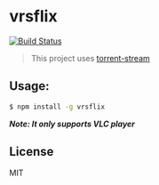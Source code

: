 # vrsflix

[![Build Status](https://travis-ci.org/VitorVRS/vrsflix.svg?branch=master)](https://travis-ci.org/VitorVRS/vrsflix)

> This project uses [torrent-stream](https://github.com/mafintosh/torrent-stream)

## Usage:
```bash
$ npm install -g vrsflix
```
***Note: It only supports VLC player***

## License
MIT
